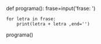 def programa():
    frase=input('frase: ')

    for letra in frase:
        print(letra + letra ,end='')                      
programa()

